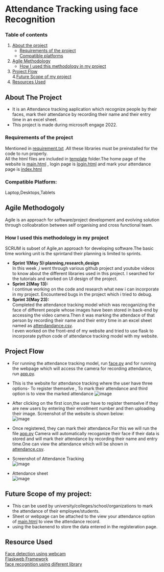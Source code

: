 # Attendance Tracking using face Recognition
### Table of contents <BR>
1. [About the project](https://github.com/ADHYA-MITTAL/face-recognition#about-the-project)<br>
    - [Requirements of the project](https://github.com/ADHYA-MITTAL/face-recognition#requirements-of-the-project)<br>
    - [Compatible platforms](https://github.com/ADHYA-MITTAL/face-recognition#compatible-platform)<br>  
2. [Agile Methodology](https://github.com/ADHYA-MITTAL/face-recognition/#agile-methodogoly)<br>
    - [How I used this methodology in my project](https://github.com/ADHYA-MITTAL/face-recognition#how-i-used-this-methodology-in-my-project)<br>
3. [Project Flow](https://github.com/ADHYA-MITTAL/face-recognition/#project-flow) <br>
4.[Future Scope of my project](https://github.com/ADHYA-MITTAL/face-recognition#future-scope-of-my-project)
5. [Resources Used](https://github.com/ADHYA-MITTAL/face-recognition/#resource-used)
  
## About The Project
- It is an Attendance tracking aaplication which recognize people by their faces, mark their attendance by recording their name and their entry time in an excel sheet.
- This project is made during microsoft engage 2022.<br>
### Requirements of the project
Mentioned in [requirement.txt](https://github.com/ADHYA-MITTAL/face-recognition/blob/main/requirement.txt) .All these libraries must be preinstalled for the code to run properly. <br> All the html files are included in [template](https://github.com/ADHYA-MITTAL/face-recognition/tree/main/templates) folder.The home page of the website is [main.html](https://github.com/ADHYA-MITTAL/face-recognition/blob/main/templates/main.html) , login page is [login.html](https://github.com/ADHYA-MITTAL/face-recognition/blob/main/templates/login.html) and mark your attendance page is [index.html](https://github.com/ADHYA-MITTAL/face-recognition/blob/main/templates/index.html)
### Compatible Platform:<br>
Laptop,Desktops,Tablets
## Agile Methodogoly
Agile is an approach for software/project development and evolving solution through colloabration between self organising and cross functional team.
### How I used this methodology in my project
 SCRUM is subset of Agile,an approach for developing software.The basic time working unit is the sprintand their planning is limited to sprints.
- **Sprint 1(May 5):planning,research,design**<br>
In this week ,i went through various github project and youtube videos to know about the different libraries used in this project. I searched for the tutorials and worked on UI design of the project.<br>
- **Sprint 2(May 13):**<br>
 I continue working on the code and research what new i can incorporate in my project. Encountered bugs in the project which i tried to debug.<br>
- **Sprint 3(May 23):**<br>
 Completed the attendance tracking model which was recoganizing the face of different people whose images have been stored in back-end by accessing the video camera.Then it was marking the attendace of that person by recording their name and their entry time in an excel sheet named as [attendandance.csv](https://github.com/ADHYA-MITTAL/face-recognition/blob/main/attendance.csv).<br>I even worked on the front-end of my website and tried to use flask to incorporate python code of attendance tracking model with my website. 
## Project Flow
- For running the attendance tracking model, run [face.py](https://github.com/ADHYA-MITTAL/face-recognition/blob/main/face.py) and for running the webpage which will access the camera for recording attendance, run [app.py](https://github.com/ADHYA-MITTAL/face-recognition/blob/main/app.py).
- This is the website for attendance tracking where the user have three options- To register themselve , To mark their attendance and third option is to view the marked attendance
    ![image](https://user-images.githubusercontent.com/79329319/170869219-d317135c-ffe2-4c9f-bd16-c19edf2e47f4.png)

- After clicking on the first icon,the user have to register themselve if they are new users by entering their enrollment number and then uploading their image. Screenshot of the website is shown below:<br>
    ![image](https://user-images.githubusercontent.com/79329319/170869487-ec2c6c45-6b3f-4e0a-9996-d82606ce80e5.png)
- Once registered, they can mark their attendance.For this we will run the file [app.py](https://github.com/ADHYA-MITTAL/face-recognition/blob/main/app.py) Camera will automatically recoganize their face if their data is stored and will mark their attendance by recording their name and entry time.One can view the attendance which will be shown in [attendance.csv](https://github.com/ADHYA-MITTAL/face-recognition/blob/main/attendance.csv).
- Screenshot of Attendance Tracking<br>
    ![image](https://user-images.githubusercontent.com/79329319/170871101-26268822-0456-4166-939b-9526c5fc1603.png)
- Attendance sheet<br>
    ![image](https://user-images.githubusercontent.com/79329319/170871144-21c0bb49-2cc1-47b7-8bdb-c2d88a0a6f12.png)
## Future Scope of my project:<br>
- This can be used by university/colleges/school/organizations to mark the attendance of their employee/students.
- Sheet or webpage can be attached to the view your attendance option of  [main.html](https://github.com/ADHYA-MITTAL/face-recognition/blob/main/templates/main.html) to view the attendance record.
- using the backenend to store the data entered in the registeration page.
    
## Resource Used
 [Face detection using webcam](https://realpython.com/face-detection-in-python-using-a-webcam/#pre-requisites)<br>
 [Flaskweb Framework](https://www.youtube.com/watch?v=Az1MH_e1hVA)<br>
 [face recognition using diiferent library](https://analyticsindiamag.com/a-complete-guide-on-building-a-face-attendance-system/)
